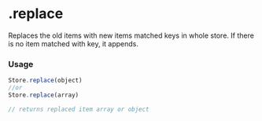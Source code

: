 .replace
========

Replaces the old items with new items matched keys in whole store. If there is
no item matched with key, it appends.

### Usage
```javascript
Store.replace(object)
//or
Store.replace(array)

// returns replaced item array or object
```
